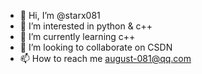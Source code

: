 - 👋 Hi, I’m @starx081
- 👀 I’m interested in python & c++
- 🌱 I’m currently learning c++
- 💞️ I’m looking to collaborate on CSDN
- 📫 How to reach me august-081@qq.com

<!---
starx081/starx081 is a ✨ special ✨ repository because its `README.md` (this file) appears on your GitHub profile.
You can click the Preview link to take a look at your changes.
--->
